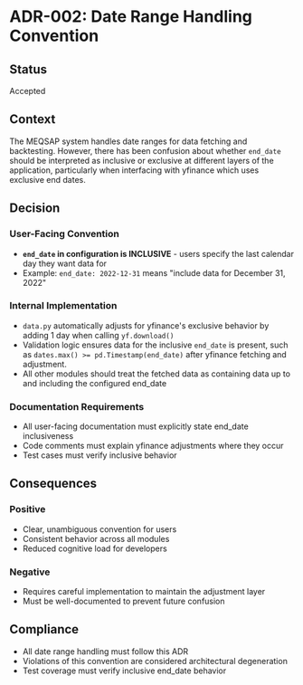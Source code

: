 # ADR-002: Date Range Handling Convention

## Status
Accepted

## Context
The MEQSAP system handles date ranges for data fetching and backtesting. However, there has been confusion about whether `end_date` should be interpreted as inclusive or exclusive at different layers of the application, particularly when interfacing with yfinance which uses exclusive end dates.

## Decision

### User-Facing Convention
- **`end_date` in configuration is INCLUSIVE** - users specify the last calendar day they want data for
- Example: `end_date: 2022-12-31` means "include data for December 31, 2022"

### Internal Implementation
- `data.py` automatically adjusts for yfinance's exclusive behavior by adding 1 day when calling `yf.download()`
- Validation logic ensures data for the inclusive `end_date` is present, such as `dates.max() >= pd.Timestamp(end_date)` after yfinance fetching and adjustment.
- All other modules should treat the fetched data as containing data up to and including the configured end_date

### Documentation Requirements
- All user-facing documentation must explicitly state end_date inclusiveness
- Code comments must explain yfinance adjustments where they occur
- Test cases must verify inclusive behavior

## Consequences

### Positive
- Clear, unambiguous convention for users
- Consistent behavior across all modules
- Reduced cognitive load for developers

### Negative
- Requires careful implementation to maintain the adjustment layer
- Must be well-documented to prevent future confusion

## Compliance
- All date range handling must follow this ADR
- Violations of this convention are considered architectural degeneration
- Test coverage must verify inclusive end_date behavior
